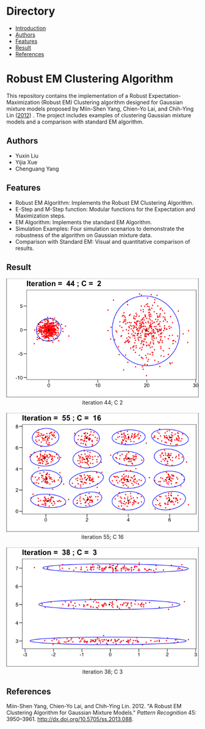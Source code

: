 # Directory
- [Introduction](#robust-em-clustering-algorithm)
- [Authors](#authors)
- [Features](#features)
- [Result](#result)
- [References](#references)

# Robust EM Clustering Algorithm
This repository contains the implementation of a Robust Expectation-Maximization (Robust EM) Clustering algorithm designed for Gaussian mixture models proposed by Miin-Shen Yang, Chien-Yo Lai, and Chih-Ying Lin ([2012](#ref-EM_cluster)) . The project includes examples of clustering Gaussian mixture models and a comparison with standard EM algorithm.

## Authors
* Yuxin Liu
* Yijia Xue
* Chenguang Yang

## Features
* Robust EM Algorithm: Implements the Robust EM Clustering Algorithm.
* E-Step and M-Step function: Modular functions for the Expectation and Maximization steps.
* EM Algorithm: Implements the standard EM Algorithm.
* Simulation Examples: Four simulation scenarios to demonstrate the robustness of the algorithm on Gaussian mixture data.
* Comparison with Standard EM: Visual and quantitative comparison of results.

## Result 
<center>
    <img src="./it_44%20C_2.png">
    <br>
    <div style="padding: 2px;">iteration 44; C 2</div>
</center>
</br>
<center>
    <img src="./it_55%20C_16.png">
    <br>
    <div style="padding: 2px;">iteration 55; C 16</div>
</center>
</br>
<center>
    <img src="./it_38 C_3.png">
    <br>
    <div style="padding: 2px;">iteration 38; C 3</div>
</center>

## References

<div id="refs" class="references">

<div id="ref-EM_cluster">

Miin-Shen Yang, Chien-Yo Lai, and Chih-Ying Lin. 2012. "A Robust EM Clustering Algorithm for Gaussian Mixture Models." *Pattern Recognition* 45: 3950–3961.
<http://dx.doi.org/10.5705/ss.2013.088>.
